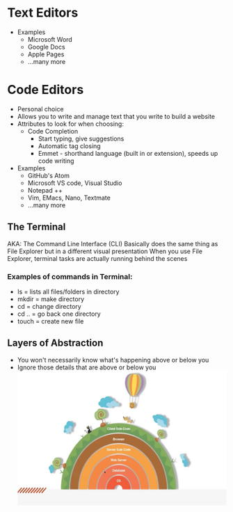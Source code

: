 # Text Editors
- Examples
  - Microsoft Word
  - Google Docs
  - Apple Pages
  - ...many more

# Code Editors
- Personal choice
- Allows you to write and manage text that you write to build a website
- Attributes to look for when choosing:
  - Code Completion
    - Start typing, give suggestions
    - Automatic tag closing
    - Emmet - shorthand language (built in or extension), speeds up code writing
- Examples
  - GitHub's Atom
  - Microsoft VS code, Visual Studio
  - Notepad ++
  - Vim, EMacs, Nano, Textmate
  - ...many more

## The Terminal
AKA: The Command Line Interface (CLI)
Basically does the same thing as File Explorer but in a different visual presentation
When you use File Explorer, terminal tasks are actually running behind the scenes

### Examples of commands in Terminal:
- ls = lists all files/folders in directory
- mkdir = make directory
- cd = change directory
- cd .. = go back one directory
- touch = create new file

## Layers of Abstraction
- You won't necessarily know what's happening above or below you
- Ignore those details that are above or below you
![Layers of Abstraction](Layers_of_Abstraction.jpg)



